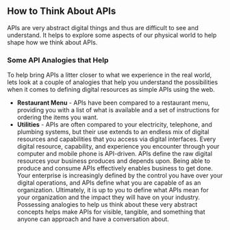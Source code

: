 ## How to Think About APIs 
APIs are very abstract digital things and thus are difficult to see and understand. It helps to explore some aspects of our physical world to help shape how we think about APIs. 

### Some API Analogies that Help 
To help bring APIs a litter closer to what we experience in the real world, lets look at a couple of analogies that help you understand the possibilities when it comes to defining digital resources as simple APIs using the web. 

- **Restaurant Menu** - APIs have been compared to a restaurant menu, providing you with a list of what is available and a set of instructions for ordering the items you want. 
- **Utilities** - APIs are often compared to your electricity, telephone, and plumbing systems, but their use extends to an endless mix of digital resources and capabilities that you access via digital interfaces. 
Every digital resource, capability, and experience you encounter through your computer and mobile phone is API-driven. APIs define the raw digital resources your business produces and depends upon. Being able to produce and consume APIs effectively enables business to get done.
Your enterprise is increasingly defined by the control you have over your digital operations, and APIs define what you are capable of as an organization. Ultimately, it is up to you to define what APIs mean for your organization and the impact they will have on your industry. 
Possessing analogies to help us think about these very abstract concepts helps make APIs for visible, tangible, and something that anyone can approach and have a conversation about. 
